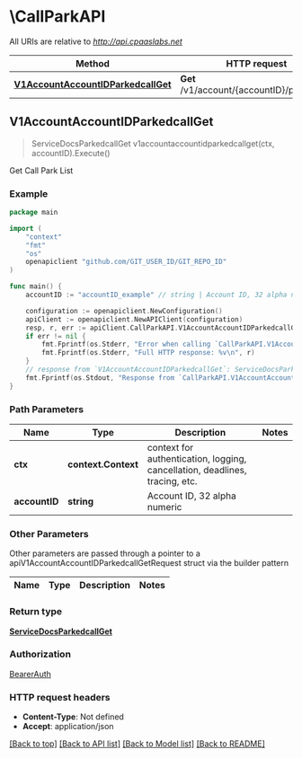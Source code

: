 # \CallParkAPI

All URIs are relative to *http://api.cpaaslabs.net*

Method | HTTP request | Description
------------- | ------------- | -------------
[**V1AccountAccountIDParkedcallGet**](CallParkAPI.md#V1AccountAccountIDParkedcallGet) | **Get** /v1/account/{accountID}/parkedcall | Get Call Park List



## V1AccountAccountIDParkedcallGet

> ServiceDocsParkedcallGet v1accountaccountidparkedcallget(ctx, accountID).Execute()

Get Call Park List



### Example

```go
package main

import (
	"context"
	"fmt"
	"os"
	openapiclient "github.com/GIT_USER_ID/GIT_REPO_ID"
)

func main() {
	accountID := "accountID_example" // string | Account ID, 32 alpha numeric

	configuration := openapiclient.NewConfiguration()
	apiClient := openapiclient.NewAPIClient(configuration)
	resp, r, err := apiClient.CallParkAPI.V1AccountAccountIDParkedcallGet(context.Background(), accountID).Execute()
	if err != nil {
		fmt.Fprintf(os.Stderr, "Error when calling `CallParkAPI.V1AccountAccountIDParkedcallGet``: %v\n", err)
		fmt.Fprintf(os.Stderr, "Full HTTP response: %v\n", r)
	}
	// response from `V1AccountAccountIDParkedcallGet`: ServiceDocsParkedcallGet
	fmt.Fprintf(os.Stdout, "Response from `CallParkAPI.V1AccountAccountIDParkedcallGet`: %v\n", resp)
}
```

### Path Parameters


Name | Type | Description  | Notes
------------- | ------------- | ------------- | -------------
**ctx** | **context.Context** | context for authentication, logging, cancellation, deadlines, tracing, etc.
**accountID** | **string** | Account ID, 32 alpha numeric | 

### Other Parameters

Other parameters are passed through a pointer to a apiV1AccountAccountIDParkedcallGetRequest struct via the builder pattern


Name | Type | Description  | Notes
------------- | ------------- | ------------- | -------------


### Return type

[**ServiceDocsParkedcallGet**](ServiceDocsParkedcallGet.md)

### Authorization

[BearerAuth](../README.md#BearerAuth)

### HTTP request headers

- **Content-Type**: Not defined
- **Accept**: application/json

[[Back to top]](#) [[Back to API list]](../README.md#documentation-for-api-endpoints)
[[Back to Model list]](../README.md#documentation-for-models)
[[Back to README]](../README.md)

